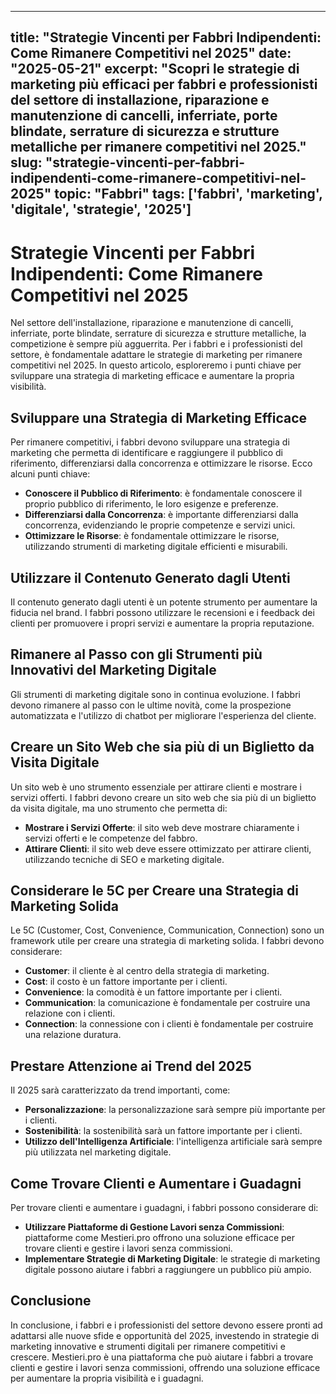 
---
title: "Strategie Vincenti per Fabbri Indipendenti: Come Rimanere Competitivi nel 2025"
date: "2025-05-21"
excerpt: "Scopri le strategie di marketing più efficaci per fabbri e professionisti del settore di installazione, riparazione e manutenzione di cancelli, inferriate, porte blindate, serrature di sicurezza e strutture metalliche per rimanere competitivi nel 2025."
slug: "strategie-vincenti-per-fabbri-indipendenti-come-rimanere-competitivi-nel-2025"
topic: "Fabbri"
tags: ['fabbri', 'marketing', 'digitale', 'strategie', '2025']
---

# Strategie Vincenti per Fabbri Indipendenti: Come Rimanere Competitivi nel 2025

Nel settore dell'installazione, riparazione e manutenzione di cancelli, inferriate, porte blindate, serrature di sicurezza e strutture metalliche, la competizione è sempre più agguerrita. Per i fabbri e i professionisti del settore, è fondamentale adattare le strategie di marketing per rimanere competitivi nel 2025. In questo articolo, esploreremo i punti chiave per sviluppare una strategia di marketing efficace e aumentare la propria visibilità.

## Sviluppare una Strategia di Marketing Efficace

Per rimanere competitivi, i fabbri devono sviluppare una strategia di marketing che permetta di identificare e raggiungere il pubblico di riferimento, differenziarsi dalla concorrenza e ottimizzare le risorse. Ecco alcuni punti chiave:

*   **Conoscere il Pubblico di Riferimento**: è fondamentale conoscere il proprio pubblico di riferimento, le loro esigenze e preferenze.
*   **Differenziarsi dalla Concorrenza**: è importante differenziarsi dalla concorrenza, evidenziando le proprie competenze e servizi unici.
*   **Ottimizzare le Risorse**: è fondamentale ottimizzare le risorse, utilizzando strumenti di marketing digitale efficienti e misurabili.

## Utilizzare il Contenuto Generato dagli Utenti

Il contenuto generato dagli utenti è un potente strumento per aumentare la fiducia nel brand. I fabbri possono utilizzare le recensioni e i feedback dei clienti per promuovere i propri servizi e aumentare la propria reputazione.

## Rimanere al Passo con gli Strumenti più Innovativi del Marketing Digitale

Gli strumenti di marketing digitale sono in continua evoluzione. I fabbri devono rimanere al passo con le ultime novità, come la prospezione automatizzata e l'utilizzo di chatbot per migliorare l'esperienza del cliente.

## Creare un Sito Web che sia più di un Biglietto da Visita Digitale

Un sito web è uno strumento essenziale per attirare clienti e mostrare i servizi offerti. I fabbri devono creare un sito web che sia più di un biglietto da visita digitale, ma uno strumento che permetta di:

*   **Mostrare i Servizi Offerte**: il sito web deve mostrare chiaramente i servizi offerti e le competenze del fabbro.
*   **Attirare Clienti**: il sito web deve essere ottimizzato per attirare clienti, utilizzando tecniche di SEO e marketing digitale.

## Considerare le 5C per Creare una Strategia di Marketing Solida

Le 5C (Customer, Cost, Convenience, Communication, Connection) sono un framework utile per creare una strategia di marketing solida. I fabbri devono considerare:

*   **Customer**: il cliente è al centro della strategia di marketing.
*   **Cost**: il costo è un fattore importante per i clienti.
*   **Convenience**: la comodità è un fattore importante per i clienti.
*   **Communication**: la comunicazione è fondamentale per costruire una relazione con i clienti.
*   **Connection**: la connessione con i clienti è fondamentale per costruire una relazione duratura.

## Prestare Attenzione ai Trend del 2025

Il 2025 sarà caratterizzato da trend importanti, come:

*   **Personalizzazione**: la personalizzazione sarà sempre più importante per i clienti.
*   **Sostenibilità**: la sostenibilità sarà un fattore importante per i clienti.
*   **Utilizzo dell'Intelligenza Artificiale**: l'intelligenza artificiale sarà sempre più utilizzata nel marketing digitale.

## Come Trovare Clienti e Aumentare i Guadagni

Per trovare clienti e aumentare i guadagni, i fabbri possono considerare di:

*   **Utilizzare Piattaforme di Gestione Lavori senza Commissioni**: piattaforme come Mestieri.pro offrono una soluzione efficace per trovare clienti e gestire i lavori senza commissioni.
*   **Implementare Strategie di Marketing Digitale**: le strategie di marketing digitale possono aiutare i fabbri a raggiungere un pubblico più ampio.

## Conclusione

In conclusione, i fabbri e i professionisti del settore devono essere pronti ad adattarsi alle nuove sfide e opportunità del 2025, investendo in strategie di marketing innovative e strumenti digitali per rimanere competitivi e crescere. Mestieri.pro è una piattaforma che può aiutare i fabbri a trovare clienti e gestire i lavori senza commissioni, offrendo una soluzione efficace per aumentare la propria visibilità e i guadagni.

